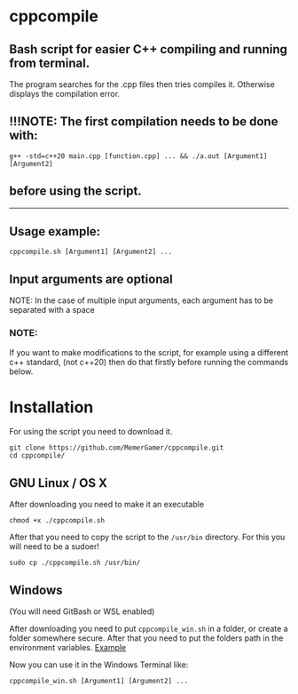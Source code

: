 # cppcompile
## Bash script for easier C++ compiling and running from terminal.


The program searches for the .cpp files then tries compiles it.
Otherwise displays the compilation error.

## !!!NOTE: The first compilation needs to be done with:
```console
g++ -std=c++20 main.cpp [function.cpp] ... && ./a.out [Argument1] [Argument2]
```
## before using the script.

<hr>

## Usage example:
```console
cppcompile.sh [Argument1] [Argument2] ...
```
## Input arguments are optional

NOTE: In the case of multiple input arguments, each argument has to be separated with a space

### NOTE: 
If you want to make modifications to the script, for example using a different c++ standard, (not c++20) then do that firstly before running the commands below.

# Installation

For using the script you need to download it.
```console
git clone https://github.com/MemerGamer/cppcompile.git
cd cppcompile/
```

## GNU Linux / OS X 
After downloading you need to make it an executable

```console
chmod +x ./cppcompile.sh
```

After that you need to copy the script to the ```/usr/bin``` directory.
For this you will need to be a sudoer!
```console
sudo cp ./cppcompile.sh /usr/bin/
```

## Windows
(You will need GitBash or WSL enabled)

After downloading you need to put ```cppcompile_win.sh``` in a folder, or create a folder somewhere secure.
After that you need to put the folders path in the environment variables.
[Example](https://docs.oracle.com/en/database/oracle/machine-learning/oml4r/1.5.1/oread/creating-and-modifying-environment-variables-on-windows.html#GUID-DD6F9982-60D5-48F6-8270-A27EC53807D0)

Now you can use it in the Windows Terminal like:
```console
cppcompile_win.sh [Argument1] [Argument2] ...
```



